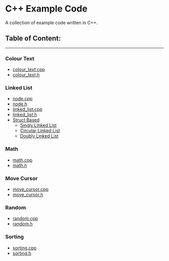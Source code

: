 # C++ Example Code
A collection of example code written in C++.

## Table of Content:
---
### Colour Text
- [colour_text.cpp](colour_text/colour_text.cpp)
- [colour_text.h](colour_text/colour_text.h)

### Linked List
- [node.cpp](linked_list/node.cpp)
- [node.h](linked_list/node.h)
- [linked_list.cpp](linked_list/linked_list.cpp)
- [linked_list.h](linked_list/linked_list.h)
- <u>Struct Based</u>
    * [Singly Linked List](linked_list/structs/singly_linked_list/main.cpp)
    * [Circular Linked List](linked_list/structs/circular_linked_list/main.cpp)
    * [Doubly Linked List](linked_list/structs/doubly_linked_list/main.cpp)

### Math
- [math.cpp](math/math.cpp)
- [math.h](math/math.h)

### Move Cursor
- [move_cursor.cpp](move_cursor/move_cursor.cpp)
- [move_cursor.h](move_cursor/move_cursor.h)

### Random
- [random.cpp](random/random.cpp)
- [random.h](random/random.h)

### Sorting
- [sorting.cpp](sorting/sorting.cpp)
- [sorting.h](sorting/sorting.h)